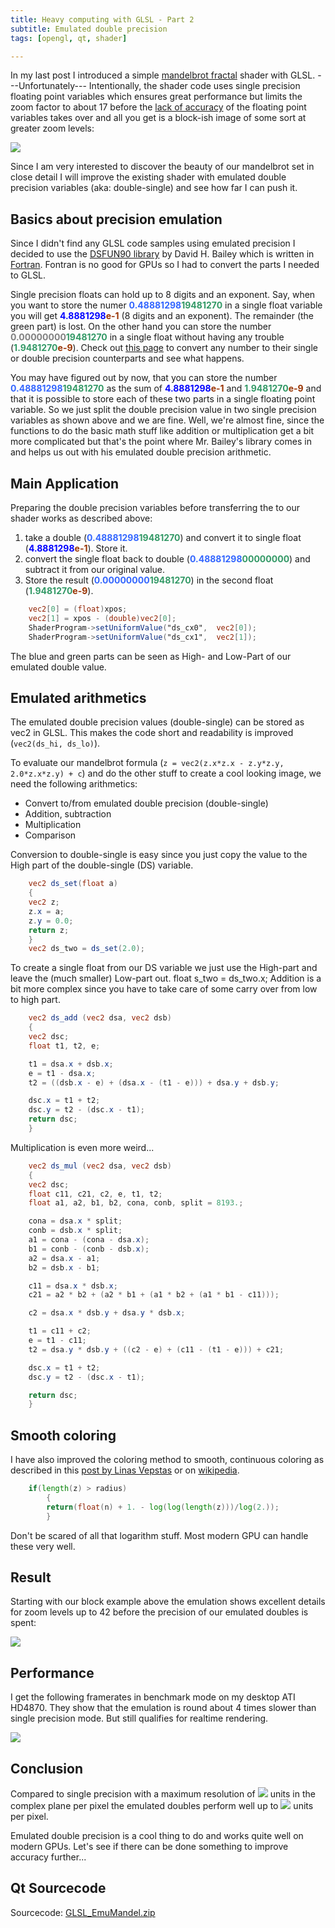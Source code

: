 ```yaml
---
title: Heavy computing with GLSL - Part 2
subtitle: Emulated double precision
tags: [opengl, qt, shader]

---
```


In my last post I introduced a simple [mandelbrot fractal](http://en.wikipedia.org/wiki/Mandelbrot_set) shader with GLSL. ---Unfortunately--- Intentionally, the shader code uses single precision floating point variables which ensures great performance but limits the zoom factor to about 17 before the [lack of accuracy](http://en.wikipedia.org/wiki/Floating_point#Accuracy_problems) of the floating point variables takes over and all you get is a block-ish image of some sort at greater zoom levels:

![](/img/blog/Mandelbrot-App-simple-blocks.png)

Since I am very interested to discover the beauty of our mandelbrot set in close detail I will improve the existing shader with emulated double precision variables (aka: double-single) and see how far I can push it.

## Basics about precision emulation

Since I didn't find any GLSL code samples using emulated precision I decided to use the [DSFUN90 library](http://crd.lbl.gov/~dhbailey/mpdist/) by David H. Bailey which is written in [Fortran](http://en.wikipedia.org/wiki/Fortran). Fontran is no good for GPUs so I had to convert the parts I needed to GLSL.

Single precision floats can hold up to 8 digits and an exponent. Say, when you want to store the numer **<span style="color: #3366ff;">0.48881298</span><span style="color: #339966;">19481270</span>** in a single float variable you will get **<span style="color: #0000ff;">4.8881298</span><span style="color: #993300;">e-1</span>** (8 digits and an exponent). The remainder (the green part) is lost. On the other hand you can store the number **<span style="color: #808080;">0.00000000</span><span style="color: #339966;">19481270</span>** in a single float without having any trouble (**<span style="color: #339966;">1.9481270</span><span style="color: #993300;">e-9</span>**). Check out [this page](http://babbage.cs.qc.edu/IEEE-754/Decimal.html) to convert any number to their single or double precision counterparts and see what happens.

You may have figured out by now, that you can store the number **<span style="color: #3366ff;">0.48881298</span><span style="color: #339966;">19481270</span>** as the sum of **<span style="color: #0000ff;">4.8881298</span><span style="color: #993300;">e-1</span>** and **<span style="color: #339966;">1.9481270</span><span style="color: #993300;">e-9</span>** and that it is possible to store each of these two parts in a single floating point variable. So we just split the double precision value in two single precision variables as shown above and we are fine. Well, we're almost fine, since the functions to do the basic math stuff like addition or multiplication get a bit more complicated but that's the point where Mr. Bailey's library comes in and helps us out with his emulated double precision arithmetic.

## Main Application

Preparing the double precision variables before transferring the to our shader works as described above:

1. take a double (**<span style="color: #3366ff;">0.48881298</span><span style="color: #339966;">19481270</span>**) and convert it to single float (**<span style="color: #0000ff;">4.8881298</span><span style="color: #993300;">e-1</span>**). Store it.
2. convert the single float back to double (**<span style="color: #3366ff;">0.48881298</span><span style="color: #339966;">00000000</span>**) and subtract it from our original value.
3. Store the result (**<span style="color: #3366ff;">0.00000000</span><span style="color: #339966;">19481270</span>**)  **<span style="color: #3366ff;"> </span><span style="color: #339966;"> </span>** in the second float (**<span style="color: #339966;">1.9481270</span><span style="color: #993300;">e-9</span>**).

```glsl
    vec2[0] = (float)xpos;
    vec2[1] = xpos - (double)vec2[0];
    ShaderProgram->setUniformValue("ds_cx0",  vec2[0]);
    ShaderProgram->setUniformValue("ds_cx1",  vec2[1]);
```

The blue and green parts can be seen as High- and Low-Part of our emulated double value.

## Emulated arithmetics

The emulated double precision values (double-single) can be stored as vec2 in GLSL. This makes the code short and readability is improved (`vec2(ds_hi, ds_lo)`).

To evaluate our mandelbrot formula (`z = vec2(z.x*z.x - z.y*z.y, 2.0*z.x*z.y) + c`) and do the other stuff to create a cool looking image, we need the following arithmetics:

* Convert to/from emulated double precision (double-single)
* Addition, subtraction
* Multiplication
* Comparison

Conversion to double-single is easy since you just copy the value to the High part of the double-single (DS) variable.

```glsl
    vec2 ds_set(float a)
    {
    vec2 z;
    z.x = a;
    z.y = 0.0;
    return z;
    }
    vec2 ds_two = ds_set(2.0);
```    

To create a single float from our DS variable we just use the High-part and leave the (much smaller) Low-part out.
    float s_two = ds_two.x;
Addition is a bit more complex since you have to take care of some carry over from low to high part.

```glsl
    vec2 ds_add (vec2 dsa, vec2 dsb)
    {
    vec2 dsc;
    float t1, t2, e;

    t1 = dsa.x + dsb.x;
    e = t1 - dsa.x;
    t2 = ((dsb.x - e) + (dsa.x - (t1 - e))) + dsa.y + dsb.y;

    dsc.x = t1 + t2;
    dsc.y = t2 - (dsc.x - t1);
    return dsc;
    }
```

Multiplication is even more weird...

```glsl
    vec2 ds_mul (vec2 dsa, vec2 dsb)
    {
    vec2 dsc;
    float c11, c21, c2, e, t1, t2;
    float a1, a2, b1, b2, cona, conb, split = 8193.;

    cona = dsa.x * split;
    conb = dsb.x * split;
    a1 = cona - (cona - dsa.x);
    b1 = conb - (conb - dsb.x);
    a2 = dsa.x - a1;
    b2 = dsb.x - b1;

    c11 = dsa.x * dsb.x;
    c21 = a2 * b2 + (a2 * b1 + (a1 * b2 + (a1 * b1 - c11)));

    c2 = dsa.x * dsb.y + dsa.y * dsb.x;

    t1 = c11 + c2;
    e = t1 - c11;
    t2 = dsa.y * dsb.y + ((c2 - e) + (c11 - (t1 - e))) + c21;

    dsc.x = t1 + t2;
    dsc.y = t2 - (dsc.x - t1);

    return dsc;
    }
```

## Smooth coloring

I have also improved the coloring method to smooth, continuous coloring as described in this [post by Linas Vepstas](http://linas.org/art-gallery/escape/escape.html) or on [wikipedia](http://en.wikipedia.org/wiki/Mandelbrot_set#Continuous_.28smooth.29_coloring).

```glsl
    if(length(z) > radius)
        {
        return(float(n) + 1. - log(log(length(z)))/log(2.));
        }
```

Don't be scared of all that logarithm stuff. Most modern GPU can handle these very well.

## Result

Starting with our block example above the emulation shows excellent details for zoom levels up to 42 before the precision of our emulated doubles is spent:

![](/img/blog/Mandelbrot-App-emu.png)

## Performance

I get the following framerates in benchmark mode on my desktop ATI HD4870. They show that the emulation is round about 4 times slower than single precision mode. But still qualifies for realtime rendering.

![](/img/blog/Mandelbrot-App-emu-perf.png)

## Conclusion

Compared to single precision with a maximum resolution of ![](https://latex.codecogs.com/gif.latex?59\cdot10^{-9}) units in the complex plane per pixel the emulated doubles perform well up to ![](https://latex.codecogs.com/gif.latex?1.7\cdot10^{-15})
units per pixel.

Emulated double precision is a cool thing to do and works quite well on modern GPUs. Let's see if there can be done something to improve accuracy further...

## Qt Sourcecode

Sourcecode: [GLSL_EmuMandel.zip](/files/GLSL_EmuMandel.zip)
